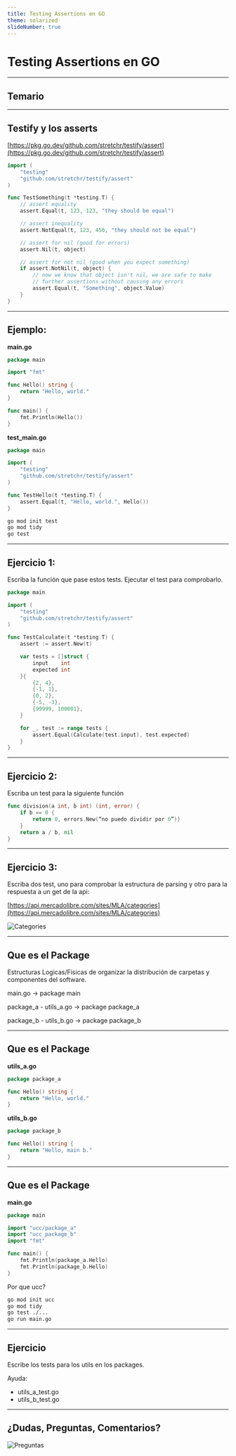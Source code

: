 ```yaml
---
title: Testing Assertions en GO
theme: solarized
slideNumber: true
---
```


# Testing Assertions en GO

---

## Temario

---

## Testify y los asserts

[https://pkg.go.dev/github.com/stretchr/testify/assert](https://pkg.go.dev/github.com/stretchr/testify/assert)

```go
import (
    "testing"
    "github.com/stretchr/testify/assert"
)

func TestSomething(t *testing.T) {
    // assert equality
    assert.Equal(t, 123, 123, "they should be equal")

    // assert inequality
    assert.NotEqual(t, 123, 456, "they should not be equal")

    // assert for nil (good for errors)
    assert.Nil(t, object)

    // assert for not nil (good when you expect something)
    if assert.NotNil(t, object) {
        // now we know that object isn't nil, we are safe to make
        // further assertions without causing any errors
        assert.Equal(t, "Something", object.Value)
    }
}
```

---

## Ejemplo:

<!-- .slide: style="font-size: 0.60em" -->

**main.go**

```go
package main

import "fmt"

func Hello() string {
    return "Hello, world."
}

func main() {
    fmt.Println(Hello())
}
```

**test_main.go**

```go
package main

import (
    "testing"
    "github.com/stretchr/testify/assert"
)

func TestHello(t *testing.T) {
    assert.Equal(t, "Hello, world.", Hello())
}
```

```bash
go mod init test
go mod tidy
go test
```

---

## Ejercicio 1:

Escriba la función que pase estos tests. Ejecutar el test para comprobarlo.

```go
package main

import (
    "testing"
    "github.com/stretchr/testify/assert"
)

func TestCalculate(t *testing.T) {
    assert := assert.New(t)

    var tests = []struct {
        input    int
        expected int
    }{
        {2, 4},
        {-1, 1},
        {0, 2},
        {-5, -3},
        {99999, 100001},
    }

    for _, test := range tests {
        assert.Equal(Calculate(test.input), test.expected)
    }
}
```

---

## Ejercicio 2:

Escriba un test para la siguiente función

```go
func division(a int, b int) (int, error) {
	if b == 0 {
		return 0, errors.New(“no puedo dividir por 0”)}
	}
	return a / b, nil
}
```

---

## Ejercicio 3:

Escriba dos test, uno para comprobar la estructura de parsing y otro para la respuesta a un get de
la api:

[https://api.mercadolibre.com/sites/MLA/categories](https://api.mercadolibre.com/sites/MLA/categories)

![Categories](images/go/categories.png)

---

## Que es el Package

Estructuras Logicas/Fisicas de organizar la distribución de carpetas y
componentes del software.

main.go -> package main

package_a - utils_a.go -> package package_a

package_b - utils_b.go -> package package_b

---

## Que es el Package

**utils_a.go**

```go
package package_a

func Hello() string {
    return "Hello, world."
}
```

**utils_b.go**

```go
package package_b

func Hello() string {
    return "Hello, main b."
}
```

---

## Que es el Package

<!-- .slide: style="font-size: 0.80em" -->

**main.go**

```go
package main

import "ucc/package_a"
import "ucc_package_b"
import "fmt"

func main() {
    fmt.Println(package_a.Hello)
	fmt.Println(package_b.Hello)
}
```

Por que ucc?

```bash
go mod init ucc
go mod tidy
go test ./...
go run main.go
```

---

## Ejercicio

Escribe los tests para los utils en los packages.

Ayuda:

- utils_a_test.go
- utils_b_test.go

---

## ¿Dudas, Preguntas, Comentarios?

![Preguntas](images/pregunta.gif)

